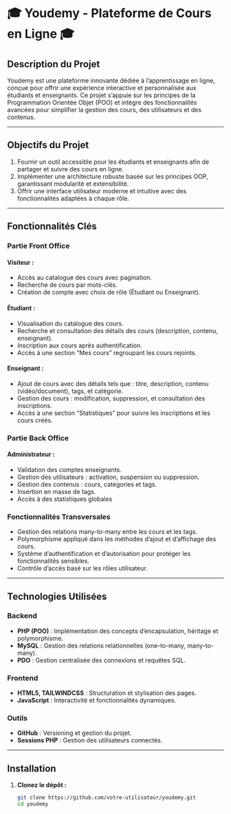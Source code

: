 # 🎓 Youdemy - Plateforme de Cours en Ligne 🎓

## **Description du Projet**
Youdemy est une plateforme innovante dédiée à l’apprentissage en ligne, conçue pour offrir une expérience interactive et personnalisée aux étudiants et enseignants. Ce projet s’appuie sur les principes de la Programmation Orientée Objet (POO) et intègre des fonctionnalités avancées pour simplifier la gestion des cours, des utilisateurs et des contenus.

---

## **Objectifs du Projet**
1. Fournir un outil accessible pour les étudiants et enseignants afin de partager et suivre des cours en ligne.
2. Implémenter une architecture robuste basée sur les principes OOP, garantissant modularité et extensibilité.
3. Offrir une interface utilisateur moderne et intuitive avec des fonctionnalités adaptées à chaque rôle.

---

## **Fonctionnalités Clés**

### **Partie Front Office**

#### **Visiteur :**
- Accès au catalogue des cours avec pagination.
- Recherche de cours par mots-clés.
- Création de compte avec choix de rôle (Étudiant ou Enseignant).

#### **Étudiant :**
- Visualisation du catalogue des cours.
- Recherche et consultation des détails des cours (description, contenu, enseignant).
- Inscription aux cours après authentification.
- Accès à une section “Mes cours” regroupant les cours rejoints.

#### **Enseignant :**
- Ajout de cours avec des détails tels que : titre, description, contenu (vidéo/document), tags, et catégorie.
- Gestion des cours : modification, suppression, et consultation des inscriptions.
- Accès à une section “Statistiques” pour suivre les inscriptions et les cours créés.

### **Partie Back Office**

#### **Administrateur :**
- Validation des comptes enseignants.
- Gestion des utilisateurs : activation, suspension ou suppression.
- Gestion des contenus : cours, catégories et tags.
- Insertion en masse de tags.
- Accès à des statistiques globales
  
### **Fonctionnalités Transversales**
- Gestion des relations many-to-many entre les cours et les tags.
- Polymorphisme appliqué dans les méthodes d’ajout et d’affichage des cours.
- Système d’authentification et d’autorisation pour protéger les fonctionnalités sensibles.
- Contrôle d’accès basé sur les rôles utilisateur.

---

## **Technologies Utilisées**

### **Backend**
- **PHP (POO)** : Implémentation des concepts d’encapsulation, héritage et polymorphisme.
- **MySQL** : Gestion des relations relationnelles (one-to-many, many-to-many).
- **PDO** : Gestion centralisée des connexions et requêtes SQL.

### **Frontend**
- **HTML5, TAILWINDCSS** : Structuration et stylisation des pages.
- **JavaScript** : Interactivité et fonctionnalités dynamiques.

### **Outils**
- **GitHub** : Versioning et gestion du projet.
- **Sessions PHP** : Gestion des utilisateurs connectés.

---

## **Installation**

1. **Clonez le dépôt :**
   ```bash
   git clone https://github.com/votre-utilisateur/youdemy.git
   cd youdemy
